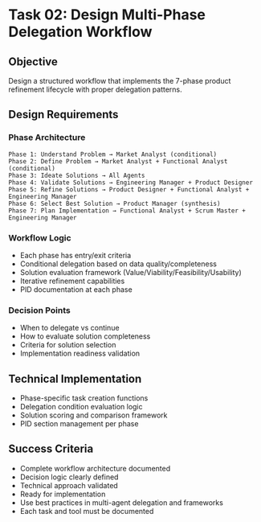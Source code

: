 # Task 02: Design Multi-Phase Delegation Workflow

## Objective
Design a structured workflow that implements the 7-phase product refinement lifecycle with proper delegation patterns.

## Design Requirements

### Phase Architecture
```
Phase 1: Understand Problem → Market Analyst (conditional)
Phase 2: Define Problem → Market Analyst + Functional Analyst (conditional)
Phase 3: Ideate Solutions → All Agents
Phase 4: Validate Solutions → Engineering Manager + Product Designer
Phase 5: Refine Solutions → Product Designer + Functional Analyst + Engineering Manager
Phase 6: Select Best Solution → Product Manager (synthesis)
Phase 7: Plan Implementation → Functional Analyst + Scrum Master + Engineering Manager
```

### Workflow Logic
- Each phase has entry/exit criteria
- Conditional delegation based on data quality/completeness
- Solution evaluation framework (Value/Viability/Feasibility/Usability)
- Iterative refinement capabilities
- PID documentation at each phase

### Decision Points
- When to delegate vs continue
- How to evaluate solution completeness
- Criteria for solution selection
- Implementation readiness validation

## Technical Implementation
- Phase-specific task creation functions
- Delegation condition evaluation logic
- Solution scoring and comparison framework
- PID section management per phase

## Success Criteria
- Complete workflow architecture documented
- Decision logic clearly defined
- Technical approach validated
- Ready for implementation
- Use best practices in multi-agent delegation and frameworks
- Each task and tool must be documented